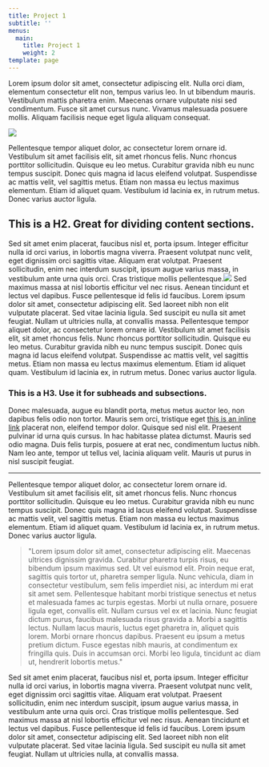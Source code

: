 ```yaml
---
title: Project 1
subtitle: ''
menus:
  main:
    title: Project 1
    weight: 2
template: page
---
```

<section class="content">
  <p>Lorem ipsum dolor sit amet, consectetur adipiscing elit. Nulla orci diam, elementum consectetur elit non, tempus varius leo. In ut bibendum mauris. Vestibulum mattis pharetra enim. Maecenas ornare vulputate nisi sed condimentum. Fusce sit amet cursus nunc. Vivamus malesuada posuere mollis. Aliquam facilisis neque eget ligula aliquam consequat.</p>
  <img src="../images/art.svg" class="block-image"/>
  <p>Pellentesque tempor aliquet dolor, ac consectetur lorem ornare id. Vestibulum sit amet facilisis elit, sit amet rhoncus felis. Nunc rhoncus porttitor sollicitudin. Quisque eu leo metus. Curabitur gravida nibh eu nunc tempus suscipit. Donec quis magna id lacus eleifend volutpat. Suspendisse ac mattis velit, vel sagittis metus. Etiam non massa eu lectus maximus elementum. Etiam id aliquet quam. Vestibulum id lacinia ex, in rutrum metus. Donec varius auctor ligula.</p>
  <h2>This is a H2. Great for dividing content sections.</h2>
  <p>Sed sit amet enim placerat, faucibus nisl et, porta ipsum. Integer efficitur nulla id orci varius, in lobortis magna viverra. Praesent volutpat nunc velit, eget dignissim orci sagittis vitae. Aliquam erat volutpat. Praesent sollicitudin, enim nec interdum suscipit, ipsum augue varius massa, in vestibulum ante urna quis orci. Cras tristique mollis pellentesque.<img src="../images/art.svg" class="inline-image"/> Sed maximus massa at nisl lobortis efficitur vel nec risus. Aenean tincidunt et lectus vel dapibus. Fusce pellentesque id felis id faucibus. Lorem ipsum dolor sit amet, consectetur adipiscing elit. Sed laoreet nibh non elit vulputate placerat. Sed vitae lacinia ligula. Sed suscipit eu nulla sit amet feugiat. Nullam ut ultricies nulla, at convallis massa. Pellentesque tempor aliquet dolor, ac consectetur lorem ornare id. Vestibulum sit amet facilisis elit, sit amet rhoncus felis. Nunc rhoncus porttitor sollicitudin. Quisque eu leo metus. Curabitur gravida nibh eu nunc tempus suscipit. Donec quis magna id lacus eleifend volutpat. Suspendisse ac mattis velit, vel sagittis metus. Etiam non massa eu lectus maximus elementum. Etiam id aliquet quam. Vestibulum id lacinia ex, in rutrum metus. Donec varius auctor ligula.</p>
  <h3>This is a H3. Use it for subheads and subsections. </h3>
  <p>Donec malesuada, augue eu blandit porta, metus metus auctor leo, non dapibus felis odio non tortor. Mauris sem orci, tristique eget <a href="/" class="text-link">this is an inline link</a> placerat non, eleifend tempor dolor. Quisque sed nisl elit. Praesent pulvinar id urna quis cursus. In hac habitasse platea dictumst. Mauris sed odio magna. Duis felis turpis, posuere at erat nec, condimentum luctus nibh. Nam leo ante, tempor ut tellus vel, lacinia aliquam velit. Mauris ut purus in nisl suscipit feugiat.</p>
  <hr />
  <p>Pellentesque tempor aliquet dolor, ac consectetur lorem ornare id. Vestibulum sit amet facilisis elit, sit amet rhoncus felis. Nunc rhoncus porttitor sollicitudin. Quisque eu leo metus. Curabitur gravida nibh eu nunc tempus suscipit. Donec quis magna id lacus eleifend volutpat. Suspendisse ac mattis velit, vel sagittis metus. Etiam non massa eu lectus maximus elementum. Etiam id aliquet quam. Vestibulum id lacinia ex, in rutrum metus. Donec varius auctor ligula.</p>
  <blockquote>
    "Lorem ipsum dolor sit amet, consectetur adipiscing elit. Maecenas ultrices dignissim gravida. Curabitur pharetra turpis risus, eu bibendum ipsum maximus sed. Ut vel euismod elit. Proin neque erat, sagittis quis tortor ut, pharetra semper ligula. Nunc vehicula, diam in consectetur vestibulum, sem felis imperdiet nisi, ac interdum mi erat sit amet sem. Pellentesque habitant morbi tristique senectus et netus et malesuada fames ac turpis egestas. Morbi ut nulla ornare, posuere ligula eget, convallis elit. Nullam cursus vel ex et lacinia. Nunc feugiat dictum purus, faucibus malesuada risus gravida a. Morbi a sagittis lectus. Nullam lacus mauris, luctus eget pharetra in, aliquet quis lorem. Morbi ornare rhoncus dapibus. Praesent eu ipsum a metus pretium dictum. Fusce egestas nibh mauris, at condimentum ex fringilla quis. Duis in accumsan orci. Morbi leo ligula, tincidunt ac diam ut, hendrerit lobortis metus."
  </blockquote>
  <p>Sed sit amet enim placerat, faucibus nisl et, porta ipsum. Integer efficitur nulla id orci varius, in lobortis magna viverra. Praesent volutpat nunc velit, eget dignissim orci sagittis vitae. Aliquam erat volutpat. Praesent sollicitudin, enim nec interdum suscipit, ipsum augue varius massa, in vestibulum ante urna quis orci. Cras tristique mollis pellentesque. Sed maximus massa at nisl lobortis efficitur vel nec risus. Aenean tincidunt et lectus vel dapibus. Fusce pellentesque id felis id faucibus. Lorem ipsum dolor sit amet, consectetur adipiscing elit. Sed laoreet nibh non elit vulputate placerat. Sed vitae lacinia ligula. Sed suscipit eu nulla sit amet feugiat. Nullam ut ultricies nulla, at convallis massa.</p>
</section>
